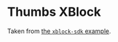 # Thumbs XBlock

Taken from [the `xblock-sdk` example](https://github.com/openedx/xblock-sdk/tree/master/sample_xblocks/thumbs).
